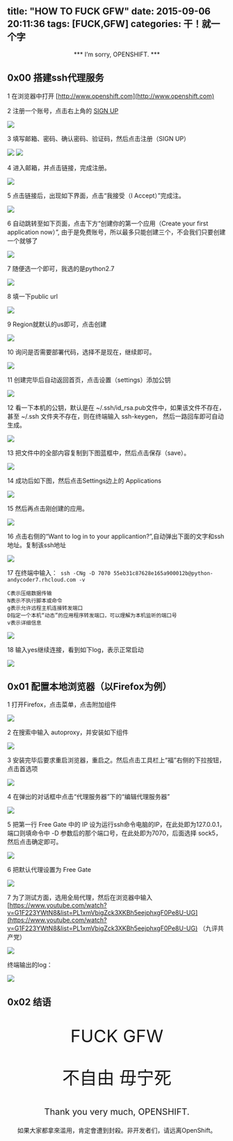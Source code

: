 title: "HOW TO FUCK GFW"
date: 2015-09-06 20:11:36
tags: [FUCK,GFW]
categories: 干！就一个字
---

<center>*** I’m sorry, OPENSHIFT. ***</center>

## 0x00 搭建ssh代理服务

1 在浏览器中打开 [http://www.openshift.com](http://www.openshift.com)

2 注册一个账号，点击右上角的 [SIGN UP](https://www.openshift.com/app/account/new) 

![](/images/how-to-fuck-gfw/2.png)

3 填写邮箱、密码、确认密码、验证码，然后点击注册（SIGN UP）
<!-- more -->

![](/images/how-to-fuck-gfw/3.png)
![](/images/how-to-fuck-gfw/3_2.png)

4 进入邮箱，并点击链接，完成注册。

![](/images/how-to-fuck-gfw/4.png)

5 点击链接后，出现如下界面，点击“我接受（I Accept）”完成注。

![](/images/how-to-fuck-gfw/5.png)

6 自动跳转至如下页面，点击下方“创建你的第一个应用（Create your first application now）”, 由于是免费账号，所以最多只能创建三个，不会我们只要创建一个就够了

![](/images/how-to-fuck-gfw/6.png)

7 随便选一个即可，我选的是python2.7

![](/images/how-to-fuck-gfw/7.png)

8 填一下public url

![](/images/how-to-fuck-gfw/8.png)

9 Region就默认的us即可，点击创建

![](/images/how-to-fuck-gfw/9.png)

10 询问是否需要部署代码，选择不是现在，继续即可。

![](/images/how-to-fuck-gfw/10.png)

11 创建完毕后自动返回首页，点击设置（settings）添加公钥

![](/images/how-to-fuck-gfw/11.png)

12 看一下本机的公钥，默认是在 ~/.ssh/id_rsa.pub文件中，如果该文件不存在，甚至 ~/.ssh 文件夹不存在，则在终端输入 ssh-keygen， 然后一路回车即可自动生成。

![](/images/how-to-fuck-gfw/12.png)

13 把文件中的全部内容复制到下图蓝框中，然后点击保存（save）。

![](/images/how-to-fuck-gfw/13.png)

14 成功后如下图，然后点击Settings边上的 Applications

![](/images/how-to-fuck-gfw/14.png)

15 然后再点击刚创建的应用。

![](/images/how-to-fuck-gfw/15.png)

16 点击右侧的“Want to log in to your applicantion?”,自动弹出下面的文字和ssh地址。复制该ssh地址

![](/images/how-to-fuck-gfw/16.png)

17  在终端中输入：` ssh -CNg -D 7070 55eb31c87628e165a900012b@python-andycoder7.rhcloud.com -v`
    
    C表示压缩数据传输
    N表示不执行脚本或命令
    g表示允许远程主机连接转发端口
    D指定一个本机“动态”的应用程序转发端口，可以理解为本机监听的端口号
    v表示详细信息
    
![](/images/how-to-fuck-gfw/17.png)

18 输入yes继续连接，看到如下log，表示正常启动

![](/images/how-to-fuck-gfw/18.png)

## 0x01 配置本地浏览器（以Firefox为例）

1 打开Firefox，点击菜单，点击附加组件

![](/images/how-to-fuck-gfw/21.png)

2 在搜索中输入 autoproxy，并安装如下组件

![](/images/how-to-fuck-gfw/22.png)

3 安装完毕后要求重启浏览器，重启之。然后点击工具栏上“福”右侧的下拉按钮，点击首选项

![](/images/how-to-fuck-gfw/23.png)

4 在弹出的对话框中点击“代理服务器”下的“编辑代理服务器”

![](/images/how-to-fuck-gfw/24.png)

5 把第一行 Free Gate 中的 IP 设为运行ssh命令电脑的IP，在此处即为127.0.0.1，端口则填命令中 -D 参数后的那个端口号，在此处即为7070，后面选择 sock5，然后点击确定即可。

![](/images/how-to-fuck-gfw/25.png)

6 把默认代理设置为 Free Gate

![](/images/how-to-fuck-gfw/26.png)

7 为了测试方面，选用全局代理，然后在浏览器中输入 [https://www.youtube.com/watch?v=G1F223YWtN8&list=PL1xmVbigZck3XKBh5eejphxgF0Pe8U-UG](https://www.youtube.com/watch?v=G1F223YWtN8&list=PL1xmVbigZck3XKBh5eejphxgF0Pe8U-UG) （九评共产党）

![](/images/how-to-fuck-gfw/27.png)

终端输出的log：

![](/images/how-to-fuck-gfw/28.png)

## 0x02 结语

<p style="font-size:40px; text-align:center;">FUCK GFW<p>

<p style="font-size:40px; text-align:center;">不自由 毋宁死<p>

<p style="font-size:20px; text-align:center;">Thank you very much, OPENSHIFT.<p>

<p style="font-size:14px; text-align:center;">如果大家都拿來滥用，肯定會遭到封殺。非开发者们，请远离OpenShift。<p>
